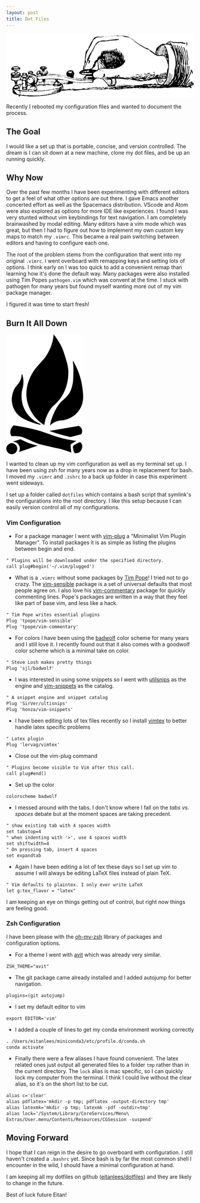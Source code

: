 ```yaml
---
layout: post
title: Dot Files
---
```


![telegraph](/assets/images/telegraphkey.gif)

Recently I rebooted my configuration files and wanted to document the process. 

## The Goal

I would like a set up that is portable, concise, and version controlled. The dream is I
can sit down at a new machine, clone my dot files, and be up an running quickly.

## Why Now

Over the past few months I have been experimenting with different editors to
get a feel of what other options are out there. I gave Emacs another concerted
effort as well as the Spacemacs distribution. VScode and Atom were also
explored as options for more IDE like experiences. I found I was very stunted
without vim keybindings for text navigation. I am completely brainwashed by
modal editing. Many editors have a vim mode which was great, but then I had to
figure out how to implement my own custom key maps to match my `.vimrc`. This
became a real pain switching between editors and having to configure each one.

The root of the problem stems from the configuration that went into my
original `.vimrc`. I went overboard with remapping keys and setting lots of
options. I think early on I was too quick to add a convenient remap than
learning how it's done the default way.  Many packages were also installed
using Tim Popes `pathogen.vim` which was convent at the time. I stuck with
pathogen for many years but found myself wanting more out of my vim package
manager. 

I figured it was time to start fresh!

## Burn It All Down
![campfire](/assets/images/campfire.gif)

I wanted to clean up my vim configuration as well as my terminal set up. I have
been using zsh for many years now as a drop in replacement for bash.  I moved
my `.vimrc` and `.zshrc` to a back up folder in case this experiment went
sideways. 

I set up a folder called `dotfiles` which contains a bash script that symlink's 
the configurations into the root directory. I like this setup because I can easily 
version control all of my configurations.


### Vim Configuration


- For a package manager I went with [vim-plug](https://github.com/junegunn/vim-plug) a "Minimalist Vim Plugin
  Manager". To install packages it is as simple as listing the plugins between begin and end.
```
" Plugins will be downloaded under the specified directory.
call plug#begin('~/.vim/plugged')
```
- What is a `.vimrc` without some packages by
  [Tim Pope](https://github.com/tpope)!  I tried not to go crazy. The
  [vim-sensible](https://github.com/tpope/vim-sensible) package is a set of
  universal defaults that most people agree on. I also love his
  [vim-commentary](https://github.com/tpope/vim-commentary) package for quickly
  commenting lines. Pope's packages are written in a way that they feel like
  part of base vim, and less like a hack. 
```
" Tim Pope writes essential plugins
Plug 'tpope/vim-sensible'
Plug 'tpope/vim-commentary'
```
- For colors I have been using the [badwolf](https://github.com/sjl/badwolf/)
  color scheme for many years and I still love it. I recently found out that it
  also comes with a goodwolf color scheme which is a minimal take on color. 
```
" Steve Losh makes pretty things
Plug 'sjl/badwolf'
```
- I was interested in using some snippets so I went with [utilsnips](https://github.com/SirVer/ultisnips) as the
  engine and [vim-snippets](https://github.com/honza/vim-snippets) as the catalog.
```
" A snippet engine and snippet catalog
Plug 'SirVer/ultisnips'
Plug 'honza/vim-snippets'
```
- I have been editing lots of tex files recently so I install
  [vimtex](https://github.com/lervag/vimtex) to better handle latex specific problems
```
" Latex plugin
Plug 'lervag/vimtex'
```

- Close out the vim-plug command 
```
" Plugins become visible to Vim after this call.
call plug#end()
```


- Set up the color
```
colorscheme badwolf
```
- I messed around with the tabs. I don't know where I fall on the _tabs
  vs. spaces_ debate but at the moment spaces are taking precedent.
```
" show existing tab with 4 spaces width
set tabstop=4
" when indenting with '>', use 4 spaces width
set shiftwidth=4
" On pressing tab, insert 4 spaces
set expandtab
```

- Again I have been editing a lot of tex these days so I set up vim to assume I
  will always be editing LaTeX files instead of plain TeX. 
```
" Vim defaults to plaintex. I only ever write LaTeX
let g:tex_flavor = "latex"
```

I am keeping an eye on things getting out of control, but right now things are feeling good.

### Zsh Configuration
I have been please with the
[oh-my-zsh](https://github.com/robbyrussell/oh-my-zsh) library of packages and
configuration
options.

- For a theme I went with
  [avit](https://github.com/robbyrussell/oh-my-zsh/wiki/Themes#avit) which was
  already very similar. 
```
ZSH_THEME="avit"
```
- The git package came already installed and I added autojump for better navigation.
```
plugins=(git autojump)
```
- I set my default editor to vim 
```
export EDITOR='vim'
```
- I added a couple of lines to get my conda environment working correctly
```
. /Users/eitanlees/miniconda3/etc/profile.d/conda.sh
conda activate
```

- Finally there were a few aliases I have found convenient. The latex related ones just output
all generated files to a folder `tmp` rather than in the current directory. The `lock` alias is 
mac specific, so I can quickly lock my computer from the terminal. I think I could live without 
the clear alias, so it's on the short list to be cut. 
```
alias c='clear'
alias pdflatex='mkdir -p tmp; pdflatex -output-directory tmp'
alias latexmk='mkdir -p tmp; latexmk -pdf -outdir=tmp'
alias lock='/System/Library/CoreServices/Menu\ Extras/User.menu/Contents/Resources/CGSession -suspend'
```


## Moving Forward

I hope that I can reign in the desire to go overboard with configuration. I
still haven't created a `.bashrc` yet. Since bash is by far the most common
shell I encounter in the wild, I should have a minimal configuration at hand.

I am keeping all my dotfiles on github 
([eitanlees/dotfiles](https://github.com/eitanlees/dotfiles)) and they are likely to 
change in the future.

Best of luck future Eitan!

